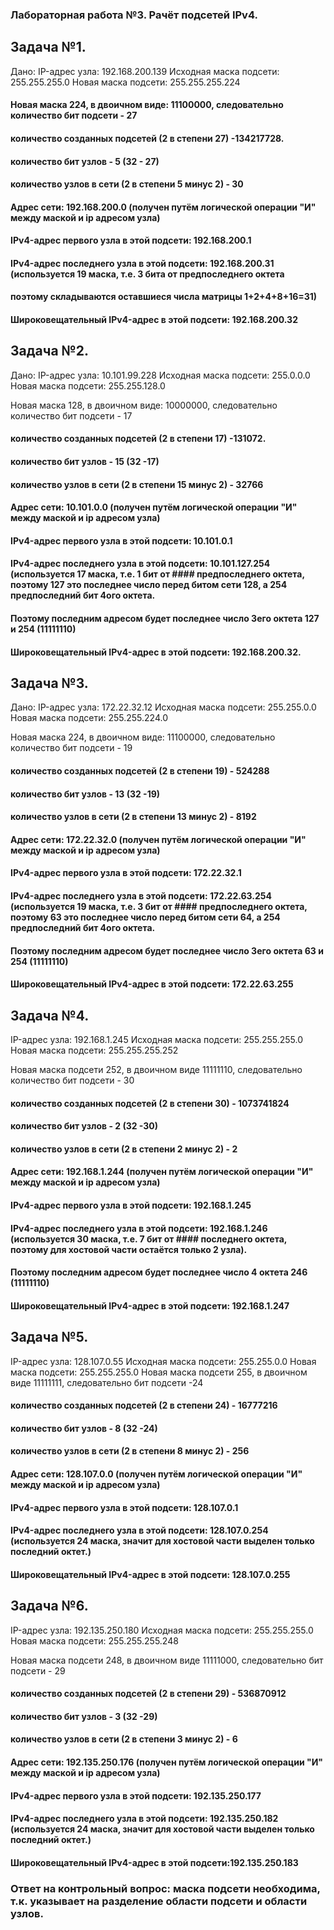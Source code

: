 ### Лабораторная работа №3. Рачёт подсетей IPv4.

## Задача №1.

Дано:
IP-адрес узла:	192.168.200.139
Исходная маска подсети:	255.255.255.0
Новая маска подсети:	255.255.255.224

#### Новая маска 224, в двоичном виде: 11100000, следовательно количество бит подсети - 27
####  количество созданных подсетей (2 в степени 27) -134217728.
####   количество бит узлов - 5 (32 - 27)
####   количество узлов в сети (2 в степени 5 минус 2) - 30
####   Адрес сети: 192.168.200.0 (получен путём логической операции "И" между маской и ip адресом узла)
####   IPv4-адрес первого узла в этой подсети: 192.168.200.1
####   IPv4-адрес последнего узла в этой подсети: 192.168.200.31 (используется 19 маска, т.е. 3 бита от предпоследнего октета
####   поэтому складываются оставшиеся числа матрицы 1+2+4+8+16=31)
####   Широковещательный IPv4-адрес в этой подсети: 192.168.200.32
                                                         
## Задача №2.

Дано:
IP-адрес узла:	10.101.99.228
Исходная маска подсети:	255.0.0.0
Новая маска подсети:	255.255.128.0

Новая маска 128, в двоичном виде: 10000000, следовательно количество бит подсети - 17
#### количество созданных подсетей (2 в степени 17) -131072.
#### количество бит узлов - 15 (32 -17)
#### количество узлов в сети (2 в степени 15 минус 2) - 32766
#### Адрес сети: 10.101.0.0 (получен путём логической операции "И" между маской и ip адресом узла)
#### IPv4-адрес первого узла в этой подсети: 10.101.0.1
#### IPv4-адрес последнего узла в этой подсети: 10.101.127.254 (используется 17 маска, т.е. 1 бит от                                                                             #### предпоследнего октета, поэтому 127 это последнее число перед битом сети 128, а 254 предпоследний бит 4ого октета.
#### Поэтому последним адресом будет последнее число 3его октета 127 и 254 (11111110) 
#### Широковещательный IPv4-адрес в этой подсети: 192.168.200.32.

## Задача №3.

Дано:
IP-адрес узла:	172.22.32.12
Исходная маска подсети:	255.255.0.0
Новая маска подсети:	255.255.224.0

Новая маска 224, в двоичном виде: 11100000, следовательно количество бит подсети - 19
#### количество созданных подсетей (2 в степени 19) - 524288 
#### количество бит узлов - 13 (32 -19)
#### количество узлов в сети (2 в степени 13 минус 2) - 8192
#### Адрес сети: 172.22.32.0 (получен путём логической операции "И" между маской и ip адресом узла)
#### IPv4-адрес первого узла в этой подсети: 172.22.32.1
#### IPv4-адрес последнего узла в этой подсети: 172.22.63.254 (используется 19 маска, т.е. 3 бит от                                                                             #### предпоследнего октета, поэтому 63 это последнее число перед битом сети 64, а 254 предпоследний бит 4ого октета.
#### Поэтому последним адресом будет последнее число 3его октета 63 и 254 (11111110) 
#### Широковещательный IPv4-адрес в этой подсети: 172.22.63.255

## Задача №4.

IP-адрес узла:	192.168.1.245
Исходная маска подсети:	255.255.255.0
Новая маска подсети:	255.255.255.252

Новая маска подсети 252, в двоичном виде 11111110, следовательно количество бит подсети - 30
#### количество созданных подсетей (2 в степени 30) - 1073741824
#### количество бит узлов - 2 (32 -30)
#### количество узлов в сети (2 в степени 2 минус 2) - 2
#### Адрес сети: 192.168.1.244 (получен путём логической операции "И" между маской и ip адресом узла)
#### IPv4-адрес первого узла в этой подсети: 192.168.1.245
#### IPv4-адрес последнего узла в этой подсети: 192.168.1.246   (используется 30 маска, т.е. 7 бит от                                                                             #### последнего октета, поэтому для хостовой части остаётся только 2 узла).
#### Поэтому последним адресом будет последнее число 4 октета 246 (11111110) 
#### Широковещательный IPv4-адрес в этой подсети: 192.168.1.247


## Задача №5.

IP-адрес узла:	128.107.0.55
Исходная маска подсети:	255.255.0.0
Новая маска подсети:	255.255.255.0
Новая маска подсети 255, в двоичном виде 11111111, следовательно бит подсети -24
#### количество созданных подсетей (2 в степени 24) - 16777216
#### количество бит узлов - 8 (32 -24)
#### количество узлов в сети (2 в степени 8 минус 2) - 256
#### Адрес сети: 128.107.0.0 (получен путём логической операции "И" между маской и ip адресом узла)
#### IPv4-адрес первого узла в этой подсети: 128.107.0.1
#### IPv4-адрес последнего узла в этой подсети: 128.107.0.254 (используется 24 маска, значит для хостовой части выделен только последний октет.)
#### Широковещательный IPv4-адрес в этой подсети: 128.107.0.255


## Задача №6.

IP-адрес узла:	192.135.250.180
Исходная маска подсети:	255.255.255.0
Новая маска подсети:	255.255.255.248

Новая маска подсети 248, в двоичном виде 11111000, следовательно бит подсети - 29
#### количество созданных подсетей (2 в степени 29) - 536870912
#### количество бит узлов - 3 (32 -29)
#### количество узлов в сети (2 в степени 3 минус 2) - 6
#### Адрес сети: 192.135.250.176 (получен путём логической операции "И" между маской и ip адресом узла)
#### IPv4-адрес первого узла в этой подсети: 192.135.250.177
#### IPv4-адрес последнего узла в этой подсети: 192.135.250.182 (используется 24 маска, значит для хостовой части выделен только последний октет.)
#### Широковещательный IPv4-адрес в этой подсети:192.135.250.183

### Ответ на контрольный вопрос: маска подсети необходима, т.к. указывает на разделение области подсети и области узлов.





